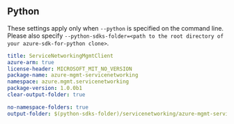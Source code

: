 ## Python

These settings apply only when `--python` is specified on the command line.
Please also specify `--python-sdks-folder=<path to the root directory of your azure-sdk-for-python clone>`.

``` yaml $(python)
title: ServiceNetworkingMgmtClient
azure-arm: true
license-header: MICROSOFT_MIT_NO_VERSION
package-name: azure-mgmt-servicenetworking
namespace: azure.mgmt.servicenetworking
package-version: 1.0.0b1
clear-output-folder: true
```

``` yaml $(python)
no-namespace-folders: true
output-folder: $(python-sdks-folder)/servicenetworking/azure-mgmt-servicenetworking/azure/mgmt/servicenetworking
```
